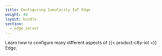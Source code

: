 ```yaml
---
title: Configuring Cumulocity IoT Edge
weight: 40
layout: bundle
section:
  - edge_server
---
```


Learn how to configure many different aspects of {{< product-c8y-iot >}} Edge.
